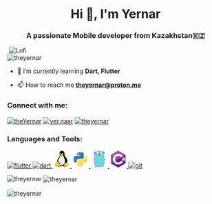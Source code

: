 <h1 align="center">Hi 👋, I'm Yernar</h1>
<h3 align="center">A passionate Mobile developer from Kazakhstan🇰🇿</h3>
<img align="right" alt="Lofi" width="500" src="https://78.media.tumblr.com/95f02d55724b631531d0b32dbd001297/tumblr_p177vracYv1wh4uq0o1_1280.gif">

<p align="left"> <img src="https://komarev.com/ghpvc/?username=theyernar&label=Profile%20views&color=0e75b6&style=flat" alt="theyernar" /> </p>

- 🌱 I’m currently learning **Dart, Flutter**

- 📫 How to reach me **theyernar@proton.me**

<h3 align="left">Connect with me:</h3>
<p align="left">
<a href="https://t.me/theYernar" target="blank"><img align="center" src="https://upload.wikimedia.org/wikipedia/commons/8/83/Telegram_2019_Logo.svg" alt="theYernar" height="30" width="40" /></a>
<a href="https://instagram.com/yer.naar" target="blank"><img align="center" src="https://raw.githubusercontent.com/rahuldkjain/github-profile-readme-generator/master/src/images/icons/Social/instagram.svg" alt="yer.naar" height="30" width="40" /></a>
<a href="https://www.leetcode.com/theyernar" target="blank"><img align="center" src="https://raw.githubusercontent.com/rahuldkjain/github-profile-readme-generator/master/src/images/icons/Social/leet-code.svg" alt="theyernar" height="30" width="40" /></a>
</p>

<h3 align="left">Languages and Tools:</h3>
<p align="left"> 
  <a href="https://flutter.dev" target="_blank" rel="noreferrer"> <img src="https://www.vectorlogo.zone/logos/flutterio/flutterio-icon.svg" alt="flutter" width="40" height="40"/> </a> 
  <a href="https://dart.dev" target="_blank" rel="noreferrer"> <img src="https://www.vectorlogo.zone/logos/dartlang/dartlang-icon.svg" alt="dart" width="40" height="40"/> </a> 
  <a href="https://www.linux.org/" target="_blank" rel="noreferrer"> <img src="https://raw.githubusercontent.com/devicons/devicon/master/icons/linux/linux-original.svg" alt="linux" width="40" height="40"/> </a> 
  <a href="https://www.python.org" target="_blank" rel="noreferrer"> <img src="https://raw.githubusercontent.com/devicons/devicon/master/icons/python/python-original.svg" alt="python" width="40" height="40"/> </a> 
  <a href="https://golang.org" target="_blank" rel="noreferrer"> <img src="https://raw.githubusercontent.com/devicons/devicon/master/icons/go/go-original.svg" alt="go" width="40" height="40"/> </a> 
  <a href="https://www.w3schools.com/cs/" target="_blank" rel="noreferrer"> <img src="https://raw.githubusercontent.com/devicons/devicon/master/icons/csharp/csharp-original.svg" alt="csharp" width="40" height="40"/> </a>
  <a href="https://git-scm.com/" target="_blank" rel="noreferrer"> <img src="https://www.vectorlogo.zone/logos/git-scm/git-scm-icon.svg" alt="git" width="40" height="40"/> </a> 
</p>

<p><img align="left" src="https://github-readme-stats.vercel.app/api/top-langs?username=theyernar&show_icons=true&theme=tokyonight&locale=en&layout=compact" alt="theyernar" /></p>

<p>&nbsp;<img align="center" src="https://github-readme-stats.vercel.app/api?username=theyernar&show_icons=true&theme=tokyonight&locale=en" alt="theyernar" /></p>

<p><img align="center" src="https://github-readme-streak-stats.herokuapp.com/?user=theyernar&theme=dark" alt="theyernar" /></p>


